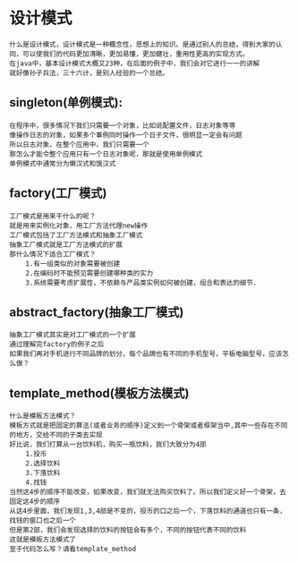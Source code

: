 设计模式
========
	什么是设计模式，设计模式是一种概念性，思想上的知识。是通过别人的总结，得到大家的认同，可以使我们的代码更加清晰，更加易懂，更加健壮，重用性更高的实现方式。
	在java中，基本设计模式大概又23种，在后面的例子中，我们会对它进行一一的讲解
	就好像孙子兵法，三十六计，是别人经验的一个总结。
singleton(单例模式):
--------------------
	在程序中，很多情况下我们只需要一个对象，比如说配置文件，日志对象等等
	像操作日志的对象，如果多个事例同时操作一个日子文件，很明显一定会有问题
	所以日志对象，在整个应用中，我们只需要一个
	那怎么才能令整个应用只有一个日志对象呢，那就是使用单例模式
	单例模式中通常分为懒汉式和饿汉式
factory(工厂模式)
--------------------
	工厂模式是用来干什么的呢？
	就是用来实例化对象，用工厂方法代理new操作
	工厂模式包括了工厂方法模式和抽象工厂模式
	抽象工厂模式就是工厂方法模式的扩展
	那什么情况下适合工厂模式？
		1.有一组类似的对象需要被创建
		2.在编码时不能预见需要创建哪种类的实力
		3.系统需要考虑扩展性，不依赖与产品类实例如何被创建，组合和表达的细节.
abstract_factory(抽象工厂模式)
--------------------
	抽象工厂模式其实是对工厂模式的一个扩展
	通过理解完factory的例子之后
	如果我们再对手机进行不同品牌的划分，每个品牌也有不同的手机型号，平板电脑型号，应该怎么做？
template_method(模板方法模式)
--------------------
	什么是模板方法模式？
	模板方式就是把固定的算法(或者业务的顺序)定义到一个骨架或者框架当中,其中一些存在不同的地方，交给不同的子类去实现
	好比说，我们打算从一台饮料机，购买一瓶饮料，我们大致分为4部
		1.投币
		2.选择饮料
		3.下落饮料
		4.找钱
	当然这4步的顺序不能改变，如果改变，我们就无法购买饮料了。所以我们定义好一个骨架，去固定这4步的顺序
	从这4步里面，我们发现1,3,4部是不变的，投币的口之后一个，下落饮料的通道也只有一条，找钱的窗口也之后一个
	但是第2部，我们会发现选择的饮料的按钮会有多个，不同的按钮代表不同的饮料
	这就是模板方法模式了
	至于代码怎么写？请看template_method
	